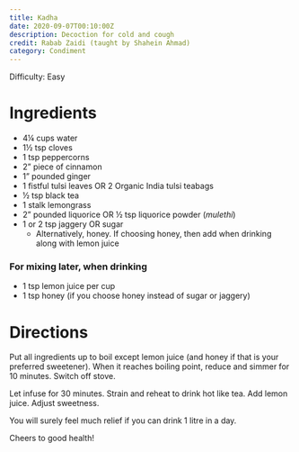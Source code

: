 ```yaml
---
title: Kadha
date: 2020-09-07T00:10:00Z
description: Decoction for cold and cough
credit: Rabab Zaidi (taught by Shahein Ahmad)
category: Condiment
---
```


Difficulty: Easy

# Ingredients
* 4¼ cups water
* 1½ tsp cloves
* 1 tsp peppercorns
* 2” piece of cinnamon 
* 1” pounded ginger
* 1 fistful tulsi leaves OR 2 Organic India tulsi teabags 
* ½ tsp black tea
* 1 stalk lemongrass
* 2” pounded liquorice OR ½ tsp liquorice powder (_mulethi_)
* 1 or 2 tsp jaggery OR sugar
  * Alternatively, honey. If choosing honey, then add when drinking along with lemon juice

### For mixing later, when drinking
* 1 tsp lemon juice per cup
* 1 tsp honey (if you choose honey instead of sugar or jaggery)

# Directions

Put all ingredients up to boil except lemon juice (and honey if that is your preferred sweetener). When it reaches boiling point, reduce and simmer for 10 minutes. Switch off stove.

Let infuse for 30 minutes. Strain and reheat to drink hot like tea. Add lemon juice. Adjust sweetness. 

You will surely feel much relief if you can drink 1 litre in a day. 

Cheers to good health!
